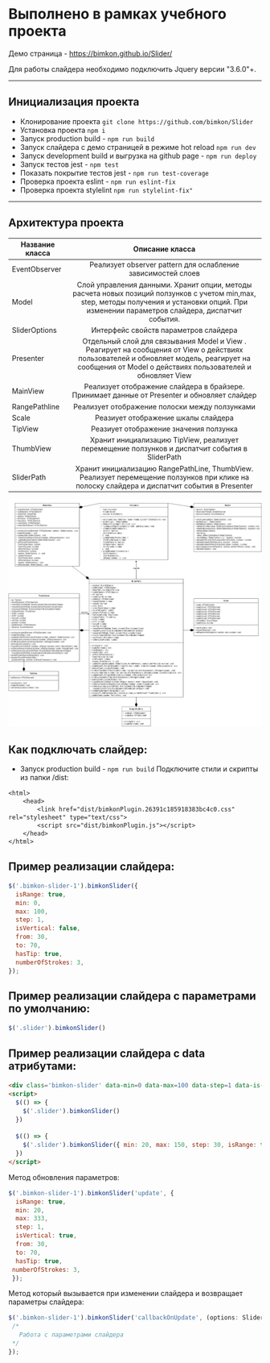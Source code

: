 # Выполнено в рамках учебного проекта
Демо страница  - https://bimkon.github.io/Slider/

Для работы слайдера необходимо подключить Jquery версии  "3.6.0"+.
____________________________________________________
## Инициализация проекта

* Клонирование проекта ```git clone https://github.com/bimkon/Slider```
* Установка проекта ```npm i```
* Запуск production build  - ```npm run build```
* Запуск слайдера с демо страницей в режиме hot reload ```npm run dev```
* Запуск development build и выгрузка на github page - ```npm run deploy```
* Запуск тестов jest  - ```npm test```
* Показать покрытие тестов jest  - ```npm run test-coverage```
* Проверка проекта eslint - ```npm run eslint-fix```
* Проверка проекта stylelint ```npm run stylelint-fix"```
____________________________________________________
## Архитектура проекта
| Название класса | Описание класса|
|----------------|:---------:|
| EventObserver  | Реализует observer pattern для ослабление зависимостей слоев |
| Model  | Cлой управления данными. Хранит опции, методы расчета новых позиций ползунков с учетом min,max, step, методы получения и установки опций. При изменении параметров слайдера, диспатчит события.|
| SliderOptions  | Интерфейс свойств параметров слайдера |
| Presenter  | Отдельный слой для связывания Model и View . Реагирует на сообщения от View о действиях пользователей и обновляет модель, реагирует на сообщения от Model о действиях пользователей и обновляет View |
| MainView | Реализует отображение слайдера в брайзере. Принимает данные от Presenter и обновляет слайдер |
| RangePathline  | Реализует отображение полоски между ползунками |
| Scale  | Реазиует отображение шкалы слайдера |
| TipView  | Реазиует отображение значения ползунка |
| ThumbView  | Хранит инициализацию TipView, реализует перемещение ползунков и диспатчит события в SliderPath |
| SliderPath  | Хранит инициализацию RangePathLine, ThumbView. Реализует перемещение ползунков при клике на полоску слайдера и диспатчит события в Presenter |

![Diagram](https://github.com/bimkon/Slider/blob/main/UML.png)

## Как подключать слайдер:
 - Запуск production build  - ```npm run build```
Подключите стили и скрипты из папки /dist:
```
<html>
    <head>
        <link href="dist/bimkonPlugin.26391c185918383bc4c0.css" rel="stylesheet" type="text/css">
        <script src="dist/bimkonPlugin.js"></script>
    </head>
</html>
```

## Пример реализации слайдера:
```JavaScript
$('.bimkon-slider-1').bimkonSlider({
  isRange: true,
  min: 0,
  max: 100,
  step: 1,
  isVertical: false,
  from: 30,
  to: 70,
  hasTip: true,
  numberOfStrokes: 3,
});
```
## Пример реализации слайдера с параметрами по умолчанию:
```JavaScript
$('.slider').bimkonSlider()
```
## Пример реализации слайдера с data атрибутами:
```html
<div class='bimkon-slider' data-min=0 data-max=100 data-step=1 data-is-range='true' data-is-vertical='true' data-from=10 data-to=100 data-has-tip='true' data-number-of-strokes='5'></div>
<script>
  $(() => {
    $('.slider').bimkonSlider()
  })

  $(() => {
    $('.slider').bimkonSlider({ min: 20, max: 150, step: 30, isRange: true, from: 25, to: 50, numberOfStrokes: 5, })
  })
</script>
```
Метод обновления параметров:
```JavaScript
$('.bimkon-slider-1').bimkonSlider('update', {
  isRange: true,
  min: 20,
  max: 333,
  step: 1,
  isVertical: true,
  from: 30,
  to: 70,
  hasTip: true,
 numberOfStrokes: 3,
 });
```
Метод который вызывается при изменении слайдера и возвращает параметры слайдера:
 ```JavaScript
 $('.bimkon-slider-1').bimkonSlider('callbackOnUpdate', (options: SliderOptions) => {
  /*
    Работа с параметрами слайдера
  */
});
```

